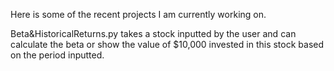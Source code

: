 Here is some of the recent projects I am currently working on.

Beta&HistoricalReturns.py takes a stock inputted by the user and can calculate the beta or show the value of 
$10,000 invested in this stock based on the period inputted.

